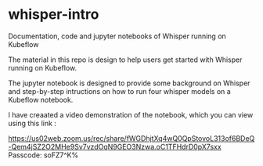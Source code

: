 # whisper-intro
Documentation, code and jupyter notebooks of Whisper running on Kubeflow

The material in this repo is design to help users get started with Whisper running on Kubeflow.

The jupyter notebook is designed to provide some background on Whisper and step-by-step intructions on how to run four whisper models on a Kubeflow notebook.

I have creaated a video demonstration of the notebook, which you can view using this link :

https://us02web.zoom.us/rec/share/fWGDhjtXq4wQ0QpStovoL313of6BDeQ-Qem4jSZ2O2MHe9Sv7vzdOqN9GEO3Nzwa.oC1TFHdrD0pX7sxx 
Passcode: soFZ7^K%


